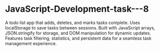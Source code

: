 # JavaScript-Development-task---8
A todo list app that adds, deletes, and marks tasks complete. Uses localStorage to save tasks between sessions. Built with JavaScript arrays, JSON.stringify for storage, and DOM manipulation for dynamic updates. Features task filtering, statistics, and persistent data for a seamless task management experience.
